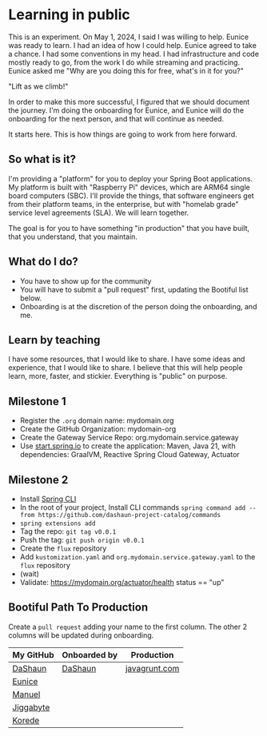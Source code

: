 # Learning in public

This is an experiment.  On May 1, 2024, I said I was willing to help.  Eunice was ready to learn.
I had an idea of how I could help.  Eunice agreed to take a chance.
I had some conventions in my head. I had infrastructure and code mostly ready to go, from the work I do while streaming and practicing.
Eunice asked me "Why are you doing this for free, what's in it for you?"

"Lift as we climb!"

In order to make this more successful, I figured that we should document the journey.
I'm doing the onboarding for Eunice, and Eunice will do the onboarding for the next person, and that will continue as needed.

It starts here. This is how things are going to work from here forward.

## So what is it?

I'm providing a "platform" for you to deploy your Spring Boot applications.
My platform is built with "Raspberry Pi" devices, which are ARM64 single board computers (SBC).
I'll provide the things, that software engineers get from their platform teams, in the enterprise, but with "homelab grade" service level agreements (SLA).
We will learn together.

The goal is for you to have something "in production" that you have built, that you understand, that you maintain.

## What do I do?

- You have to show up for the community
- You will have to submit a "pull request" first, updating the Bootiful list below.
- Onboarding is at the discretion of the person doing the onboarding, and me.

## Learn by teaching

I have some resources, that I would like to share. I have some ideas and experience, that I would like to share. I believe that this will help people learn, more, faster, and stickier.
Everything is "public" on purpose.

## Milestone 1

- Register the `.org` domain name: mydomain.org
- Create the GitHub Organization: mydomain-org
- Create the Gateway Service Repo: org.mydomain.service.gateway
- Use [start.spring.io](https://start.spring.io) to create the application: Maven, Java 21, with dependencies: GraalVM, Reactive Spring Cloud Gateway, Actuator

## Milestone 2
- Install [Spring CLI](https://docs.spring.io/spring-cli/reference/installation.html)
- In the root of your project, Install CLI commands `spring command add --from https://github.com/dashaun-project-catalog/commands`
- `spring extensions add`
- Tag the repo: `git tag v0.0.1`
- Push the tag: `git push origin v0.0.1`
- Create the `flux` repository
- Add `kustomization.yaml` and `org.mydomain.service.gateway.yaml` to the `flux` repository
- (wait)
- Validate: https://mydomain.org/actuator/health status == "up"

## Bootiful Path To Production

Create a `pull request` adding your name to the first column.
The other 2 columns will be updated during onboarding.

| My GitHub | Onboarded by | Production |
|-----------| ------------ | ---------- |
| [DaShaun](https://github.com/dashaun) | [DaShaun](https://github.com/dashaun) | [javagrunt.com](https://javagrunt.com)|
| [Eunice](https://github.com/eunix56) |
| [Manuel](https://github.com/manuelinfosec) | 
| [Jiggabyte](https://github.com/jiggabyte) | 
| [Korede](https://github.com/Kordedekehine) | 



